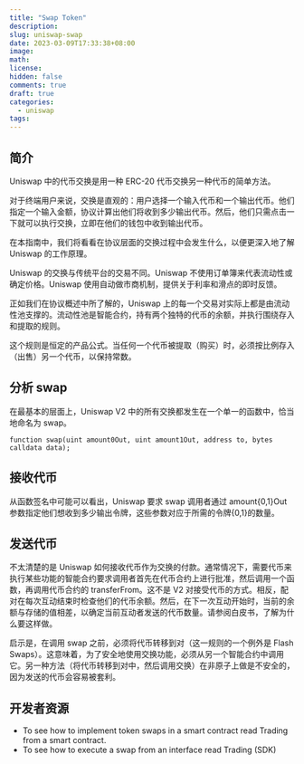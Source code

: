 ```yaml
---
title: "Swap Token"
description:
slug: uniswap-swap
date: 2023-03-09T17:33:38+08:00
image:
math:
license:
hidden: false
comments: true
draft: true
categories:
  - uniswap
tags:
---
```


## 简介

Uniswap 中的代币交换是用一种 ERC-20 代币交换另一种代币的简单方法。

对于终端用户来说，交换是直观的：用户选择一个输入代币和一个输出代币。他们指定一个输入金额，协议计算出他们将收到多少输出代币。然后，他们只需点击一下就可以执行交换，立即在他们的钱包中收到输出代币。

在本指南中，我们将看看在协议层面的交换过程中会发生什么，以便更深入地了解 Uniswap 的工作原理。

Uniswap 的交换与传统平台的交易不同。Uniswap 不使用订单簿来代表流动性或确定价格。Uniswap 使用自动做市商机制，提供关于利率和滑点的即时反馈。

正如我们在协议概述中所了解的，Uniswap 上的每一个交易对实际上都是由流动性池支撑的。流动性池是智能合约，持有两个独特的代币的余额，并执行围绕存入和提取的规则。

这个规则是恒定的产品公式。当任何一个代币被提取（购买）时，必须按比例存入（出售）另一个代币，以保持常数。

## 分析 swap

在最基本的层面上，Uniswap V2 中的所有交换都发生在一个单一的函数中，恰当地命名为 swap。

`function swap(uint amount0Out, uint amount1Out, address to, bytes calldata data);`

## 接收代币

从函数签名中可能可以看出，Uniswap 要求 swap 调用者通过 amount{0,1}Out 参数指定他们想收到多少输出令牌，这些参数对应于所需的令牌{0,1}的数量。

## 发送代币

不太清楚的是 Uniswap 如何接收代币作为交换的付款。通常情况下，需要代币来执行某些功能的智能合约要求调用者首先在代币合约上进行批准，然后调用一个函数，再调用代币合约的 transferFrom。这不是 V2 对接受代币的方式。相反，配对在每次互动结束时检查他们的代币余额。然后，在下一次互动开始时，当前的余额与存储的值相差，以确定当前互动者发送的代币数量。请参阅白皮书，了解为什么要这样做。

启示是，在调用 swap 之前，必须将代币转移到对（这一规则的一个例外是 Flash Swaps）。这意味着，为了安全地使用交换功能，必须从另一个智能合约中调用它。另一种方法（将代币转移到对中，然后调用交换）在非原子上做是不安全的，因为发送的代币会容易被套利。

## 开发者资源

- To see how to implement token swaps in a smart contract read Trading from a smart contract.
- To see how to execute a swap from an interface read Trading (SDK)
